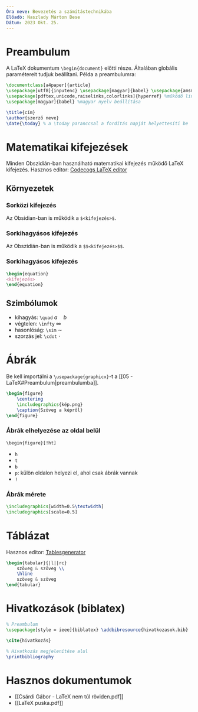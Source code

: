 ```yaml
---
Óra neve: Bevezetés a számítástechnikába
Előadó: Naszlady Márton Bese
Dátum: 2023 Okt. 25.
---
```

# Preambulum
A LaTeX dokumentum `\begin{document}` előtti része. Általában globális paramétereit tudjuk beállítani.
Példa a preambulumra:
```latex
\documentclass[a4paper]{article}
\usepackage[utf8]{inputenc} \usepackage[magyar]{babel} \usepackage{amsmath} %matematikai modul
\usepackage[pdftex,unicode,raiselinks,colorlinks]{hyperref} %működő linkek
\usepackage[magyar]{babel} %magyar nyelv beállítása

\title{cím}
\author{szerző neve}
\date{\today} % a \today paranccsal a fordítás napját helyettesíti be
```
# Matematikai kifejezések
Minden Obszidián-ban használható matematikai kifejezés működő LaTeX kifejezés.
Hasznos editor: [Codecogs LaTeX editor](https://latex.codecogs.com/eqneditor/editor.php)
## Környezetek
### Sorközi  kifejezés
Az Obsidian-ban is működik a `$<kifejezés>$`.
### Sorkihagyásos  kifejezés
Az Obszidián-ban is működik a `$$<kifejezés>$$`.
### Sorkihagyásos kifejezés
```latex
\begin{equation}
<kifejezés>
\end{equation}
```
## Szimbólumok
- kihagyás: `\quad` $a \quad b$
- végtelen: `\infty` $\infty$
- hasonlóság: `\sim` $\sim$
- szorzás jel: `\cdot` $\cdot$
# Ábrák
Be kell importálni a `\usepackage{graphicx}`-t a [[05 - LaTeX#Preambulum|preambulumba]].
```LaTeX
\begin{figure}
	\centering
	\includegraphics{kép.png}
	\caption{Szöveg a képről}
\end{figure}
```
### Ábrák elhelyezése az oldal belül
`\begin{figure}[!ht]`
- `h`
- `t`
- `b`
- `p`: külön oldalon helyezi el, ahol csak ábrák vannak
- `!`
### Ábrák mérete
```LaTex
\includegraphics[width=0.5\textwidth]
\includegraphics[scale=0.5]
```
# Táblázat
Hasznos editor: [Tablesgenerator](https://www.tablesgenerator.com)
```LaTeX
\begin{tabular}{|l||rc}
	szöveg & szöveg \\
	\hline
	szöveg & szöveg
\end{tabular}
```
# Hivatkozások (biblatex)
```LaTeX
% Preambulum
\usepackage[style = ieee]{biblatex} \addbibresource{hivatkozasok.bib}

\cite{hivatkozás}

% Hivatkozás megjelenítése alul
\printbibliography
```
# Hasznos dokumentumok
- [[Csárdi Gábor - LaTeX nem túl röviden.pdf]]
- [[LaTeX puska.pdf]]